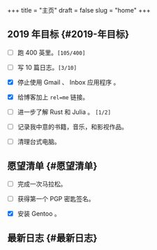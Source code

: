 +++
title = "主页"
draft = false
slug = "home"
+++

## 2019 年目标 {#2019-年目标}

-   [ ] 跑 400 英里。<code>[105/400]</code>
-   [ ] 写 10 篇日志。<code>[3/10]</code>
-   [X] 停止使用 Gmail 、 Inbox 应用程序 。
-   [X] 给博客加上 `rel=me` 链接。
-   [ ] 进一步了解 Rust 和 Julia 。 <code>[1/2]</code>
-   [ ] 记录我中意的书籍，音乐，和影视作品。
-   [ ] 清理台式电脑。


## 愿望清单 {#愿望清单}

-   [ ] 完成一次马拉松。
-   [ ] 获得第一个 PGP 密匙签名。
-   [X] 安装 Gentoo 。


## 最新日志 {#最新日志}
